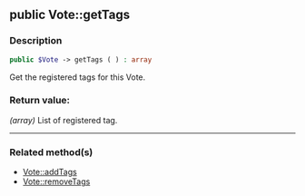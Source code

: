 ## public Vote::getTags

### Description    

```php
public $Vote -> getTags ( ) : array
```

Get the registered tags for this Vote.
    

### Return value:   

*(array)* List of registered tag.


---------------------------------------

### Related method(s)      

* [Vote::addTags](../Vote%20Class/public%20Vote--addTags.md)    
* [Vote::removeTags](../Vote%20Class/public%20Vote--removeTags.md)    
